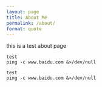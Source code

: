 ```yaml
---
layout: page
title: About Me
permalink: /about/
format: quote
---
```


this is a test about page

``` shell
test
ping -c www.baidu.com &>/dev/null
```

``` shell
test
ping -c www.baidu.com &>/dev/null
```
